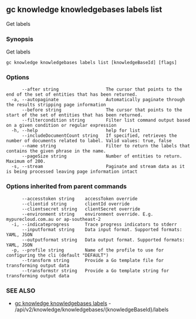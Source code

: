 ## gc knowledge knowledgebases labels list

Get labels

### Synopsis

Get labels

```
gc knowledge knowledgebases labels list [knowledgeBaseId] [flags]
```

### Options

```
      --after string                  The cursor that points to the end of the set of entities that has been returned.
  -a, --autopaginate                  Automatically paginate through the results stripping page information
      --before string                 The cursor that points to the start of the set of entities that has been returned.
      --filtercondition string        Filter list command output based on a given condition or regular expression
  -h, --help                          help for list
      --includeDocumentCount string   If specified, retrieves the number of documents related to label. Valid values: true, false
      --name string                   Filter to return the labels that contains the given phrase in the name.
      --pageSize string               Number of entities to return. Maximum of 200.
  -s, --stream                        Paginate and stream data as it is being processed leaving page information intact
```

### Options inherited from parent commands

```
      --accesstoken string    accessToken override
      --clientid string       clientId override
      --clientsecret string   clientSecret override
      --environment string    environment override. E.g. mypurecloud.com.au or ap-southeast-2
  -i, --indicateprogress      Trace progress indicators to stderr
      --inputformat string    Data input format. Supported formats: YAML, JSON
      --outputformat string   Data output format. Supported formats: YAML, JSON
  -p, --profile string        Name of the profile to use for configuring the cli (default "DEFAULT")
      --transform string      Provide a Go template file for transforming output data
      --transformstr string   Provide a Go template string for transforming output data
```

### SEE ALSO

* [gc knowledge knowledgebases labels](gc_knowledge_knowledgebases_labels.html)	 - /api/v2/knowledge/knowledgebases/{knowledgeBaseId}/labels


